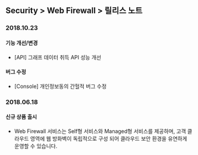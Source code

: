 ## Security > Web Firewall > 릴리스 노트

### 2018.10.23

#### 기능 개선/변경
* [API] 그래프 데이터 취득 API 성능 개선

#### 버그 수정
* [Console] 개인정보동의 간헐적 버그 수정


### 2018.06.18

#### 신규 상품 출시

* Web Firewall 서비스는 Self형 서비스와 Managed형 서비스를 제공하며, 고객 클라우드 영역에 웹 방화벽이 독립적으로 구성 되어 클라우드 보안 환경을 유연하게 운영할 수 있습니다.
